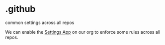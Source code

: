 # .github
common settings across all repos


We can enable the [Settings App](https://github.com/apps/settings) on our org to enforce some rules across all repos.
